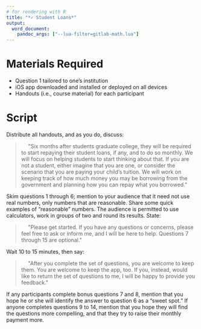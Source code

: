```yaml
---
# for rendering with R
title: "*✓ Student Loans*"
output: 
  word_document:
    pandoc_args: ["--lua-filter=gitlab-math.lua"]
---
```


<!--
  # for captions
  word_document:
  fig_caption: true

  # for reference document
  word_document:
    reference_docx: template.docx
-->

# Materials Required

* Question 1 tailored to one’s institution
* iOS app downloaded and installed or deployed on all devices
* Handouts (i.e., course material) for each participant

# Script

Distribute all handouts, and as you do, discuss:

> &emsp; "Six months after students graduate college, they will be required to start repaying their student loans, if any, and to do so monthly. We will focus on helping students to start thinking about that. If you are not a student, either imagine that you are one, or consider the scenario that you are paying your child’s tuition. We will work on keeping track of how much money you may be borrowing from the government and planning how you can repay what you borrowed."

Skim questions 1 through 6; mention to your audience that it need not
use real numbers, only numbers that are reasonable. Share some quick
examples of “reasonable” numbers. The audience is permitted to use
calculators, work in groups of two and round its results. State:

> &emsp; "Please get started. If you have any questions or concerns, please feel free to ask or inform me, and I will be here to help. Questions 7 through 15 are optional."

Wait 10 to 15 minutes, then say:

> &emsp; "After you complete the set of questions, you are welcome to keep them. You are welcome to keep the app, too. If you, instead, would like to return the set of questions to me, I will be happy to provide you feedback."

If any participants complete bonus questions 7 and 8, mention that you
hope he or she will identify the answer to question 6 as a “sweet spot.”
If anyone completes questions 9 to 14, mention that you hope they will
find the questions more compelling, and that they try to raise their
monthly payment more.

<!-- \newpage LaTeX only -->
